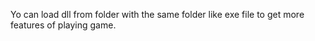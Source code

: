 Yo can load dll from folder with the same folder like exe file to get more features of playing game.

